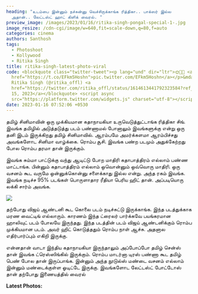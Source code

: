 ```yaml
---
heading: "உடம்பை இன்னும் நச்சுன்னு வெச்சிருக்காங்க ரித்திகா.. பாக்ஸர் இல்ல
  அதான்.. லேட்டஸ்ட் ஹாட் கிளிக் வைரல். "
preview_image: /images/2023/01/16/ritika-singh-pongal-special-1-.jpg
image_resize: /cdn-cgi/image/w=640,fit=scale-down,q=80,f=auto
categories: cinema
authors: Santhosh
tags:
  - Photoshoot
  - Kollywood
  - Ritika Singh
title: ritika-singh-latest-photo-viral
code: <blockquote class="twitter-tweet"><p lang="und" dir="ltr">🌞💛💫 <a
  href="https://t.co/EFkm5Hoshn">pic.twitter.com/EFkm5Hoshn</a></p>&mdash;
  Ritika Singh (@ritika_offl) <a
  href="https://twitter.com/ritika_offl/status/1614613441792323584?ref_src=twsrc%5Etfw">January
  15, 2023</a></blockquote> <script async
  src="https://platform.twitter.com/widgets.js" charset="utf-8"></script>
date: 2023-01-16 07:52:06 +0530
---
```

தமிழ் சினிமாவின் ஒரு முக்கியமான கதாநாயகியா உருவெடுத்துட்டாங்க ரித்திகா சிங். இவங்க தமிழில் அடுத்தடுத்து படம் பண்ணாமல் போனாலும் இவங்களுக்கு என்று ஒரு தனி இடம் இருக்கிறது தமிழ் சினிமாவில்.  ஆரம்பமே அமர்க்களமா ஆரம்பிச்சது அவங்களோட சினிமா வாழ்க்கை. ரொம்ப சூசி. இவங்க பண்ற படமும் அதுக்கேற்றது போல ரொம்ப தரமா தான் இருக்கும்.

இவங்க சும்மா பாட்டுக்கு வந்து ஆடிட்டு போற மாதிரி கதாபாத்திரம் எல்லாம் பண்ண மாட்டாங்க. பின்னும் கதாபாத்திரம் எல்லாம் ஒவொன்னும் ஒவ்வொரு மாதிரி. ஒரு வசனம் கூட வருமே ஒன்னுக்கொன்னு சளைக்காது இல்ல என்று. அந்த ரகம் இவங்க. இவங்க நடிச்ச 95% படங்கள் பொருளாதார ரீதியா பெரிய ஹிட் தான். அப்படியொரு லக்கி சார்ம் அவங்க. 

![](/images/2023/01/16/ritika-singh-pongal-special-2-.jpg)

தற்போது விஜய் ஆண்டனி கூட கொலை படம் நடிச்சுட்டு இருக்காங்க. இந்த படத்துக்காக மரண வைட்டிங் எல்லாரும். காரணம் இந்த ட்ரைலர் பார்க்கவே பயங்கரமான ஹாலிவுட் படம் போலயே இருந்தது. இந்த படத்தின் படம் விஜய் ஆண்டனிக்கும் ரொம்ப முக்கியமான படம். அவர் ஹிட் கொடுத்ததும் ரொம்ப நாள் ஆச்சு. அதனால எதிர்பார்ப்பும் எகிறி இருக்கு.

என்னதான் வாடா இந்திய கதாநாயகியா இருந்தாலும் அப்போப்போ தமிழ் சென்ஸ் தான் இவங்க ட்ரெஸ்ஸிங்கில் இருக்கும். ரொம்ப மாடர்னா டிரஸ் பண்ணா கூட தமிழ் பெண் போல தான் இருப்பாங்க. இன்னும் அந்த நூடுல்ஸ் மண்டை வசனம் எல்லாம் இன்னும் மண்டைக்குள்ள ஓடிட்டே இருக்கு. இவங்களோட லேட்டஸ்ட் போட்டோஸ் தான் தற்போது இணையத்தில் வைரல்

**L﻿atest Photos:**